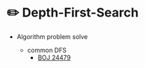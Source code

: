 # :pencil2: Depth-First-Search

- Algorithm problem solve
    
    - common DFS
        - [BOJ 24479](https://github.com/ROKORORI/Depth-First-Search/blob/master/DFS_1.py)
